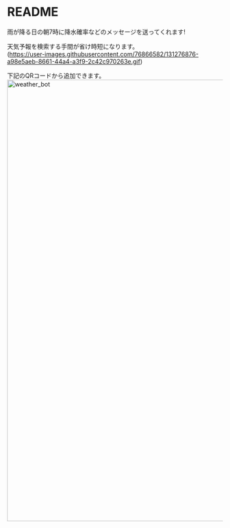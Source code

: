 # README

雨が降る日の朝7時に降水確率などのメッセージを送ってくれます!  

天気予報を検索する手間が省け時短になります。  
(https://user-images.githubusercontent.com/76866582/131276876-a98e5aeb-8661-44a4-a3f9-2c42c970263e.gif)

下記のQRコードから追加できます。  
<img width="1029" alt="weather_bot" src="https://user-images.githubusercontent.com/76866582/131276187-584172bb-17b9-4c73-8293-b5b3c9d0d6bb.png">




